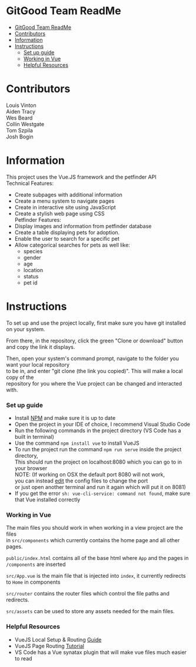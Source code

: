 
# GitGood Team ReadMe  

- [GitGood Team ReadMe](#gitgood-team-readme)
- [Contributors](#contributors)
- [Information](#information)
- [Instructions](#instructions)
    - [Set up guide](#set-up-guide)
    - [Working in Vue](#working-in-vue)
    - [Helpful Resources](#helpful-resources)

# Contributors
Louis Vinton  
Aiden Tracy  
Wes Beard  
Collin Westgate  
Tom Szpila  
Josh Bogin

# Information  
This project uses the Vue.JS framework and the petfinder API    
Technical Features:  
* Create subpages with additional information  
* Create a menu system to navigate pages  
* Create in interactive site using JavaScript  
* Create a stylish web page using CSS  
Petfinder Features:  
* Display images and information from petfinder database  
* Create a table displaying pets for adoption.  
* Enable the user to search for a specific pet  
* Allow categorical searches for pets as well like:  
  * species
  * gender
  * age
  * location
  * status
  * pet id

# Instructions  
To set up and use the project locally, first make sure you have git installed on your system.  

From there, in the repository, click the green "Clone or download" button and copy the link it displays.  

Then, open your system's command prompt, navigate to the folder you want your local repository    
to be in, and enter "git clone (the link you copied)". This will make a local copy of the  
repository for you where the Vue project can be changed and interacted with.  

### Set up guide  
* Install [NPM](https://www.npmjs.com/get-npm) and make sure it is up to date    
* Open the project in your IDE of choice, I recommend Visual Studio Code   
* Run the following commands in the project directory (VS Code has a built in terminal)   
* Use the command `npm install vue` to install VueJS    
* To run the project run the command `npm run serve` inside the project directory,  
    This should run the project on localhost:8080 which you can go to in your browser   
    NOTE: (If working on OSX the default port 8080 will not work,  
        you can instead [edit](https://github.com/vuejs/vue-cli/issues/36) the config files to change the port   
        or just open another terminal and run it again which will put it on 8081)   
* If you get the error `sh: vue-cli-service: command not found`, make sure that Vue installed correctly

### Working in Vue
The main files you should work in when working in a view project are the files   
in `src/components` which currently contains the home page and all other pages.

`public/index.html` contains all of the base html where `App` and the pages in `/components` are inserted

`src/App.vue` is the main file that is injected into `index`, it currently redirects to `Home` in components

`src/router` contains the router files which control the file paths and redirects.

`src/assets` can be used to store any assets needed for the main files.


### Helpful Resources  
* VueJS Local Setup & Routing [Guide](https://medium.com/@maeganwilson_/how-to-create-a-navigation-bar-in-vue-js-8a70e7f29f80)  
* VueJS Page Routing [Tutorial](https://www.thepolyglotdeveloper.com/2017/11/router-navigate-pages-vuejs-application/)  
* VS Code has a Vue synatax plugin that will make vue files much easier to read
